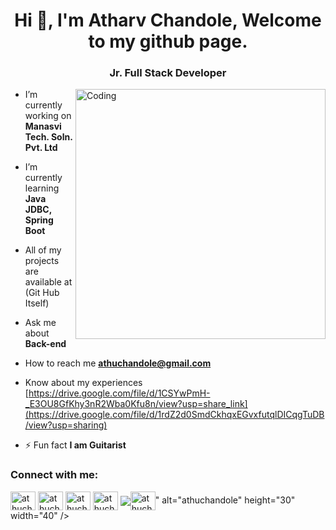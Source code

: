 <h1 align="center">Hi 👋, I'm Atharv Chandole, Welcome to my github page.</h1>
<h3 align="center">Jr. Full Stack Developer</h3>
<img align="right" alt="Coding" width="400" src="https://cdn-cjmik.nitrocdn.com/UjszoEMIGzQLBmRYICliaPmdTnvQlovN/assets/images/optimized/rev-63e9e7b/wp-content/uploads/2019/10/data-science-giphy.gif">

-  I’m currently working on **Manasvi Tech. Soln. Pvt. Ltd**

-  I’m currently learning **Java JDBC, Spring Boot**

-  All of my projects are available at (Git Hub Itself)

-  Ask me about **Back-end**

-  How to reach me **athuchandole@gmail.com**

-  Know about my experiences [https://drive.google.com/file/d/1CSYwPmH-_E3OU8GfKhy3nR2Wba0Kfu8n/view?usp=share_link](https://drive.google.com/file/d/1rdZ2d0SmdCkhqxEGvxfutqlDICqgTuDB/view?usp=sharing)

- ⚡ Fun fact **I am Guitarist**

<h3 align="left">Connect with me:</h3>
<p align="left">
<a href="https://www.linkedin.com/in/athuchandole/" target="blank"><img align="center" src="https://upload.wikimedia.org/wikipedia/commons/thumb/f/f8/LinkedIn_icon_circle.svg/800px-LinkedIn_icon_circle.svg.png" alt="athuchandole" height="30" width="40" /></a>
  <a href="https://www.instagram.com/athuchandole/" target="blank"><img align="center" src="https://upload.wikimedia.org/wikipedia/commons/thumb/e/e7/Instagram_logo_2016.svg/2048px-Instagram_logo_2016.svg.png" alt="athuchandole" height="30" width="40" /></a>
  <a href="https://twitter.com/athuchandole" target="blank"><img align="center" src="https://upload.wikimedia.org/wikipedia/commons/thumb/6/6f/Logo_of_Twitter.svg/512px-Logo_of_Twitter.svg.png?20220821125553" alt="athuchandole" height="30" width="40" /></a>
  <a href="https://www.facebook.com/athuchandole" target="blank"><img align="center" src="https://upload.wikimedia.org/wikipedia/commons/thumb/0/05/Facebook_Logo_%282019%29.png/1024px-Facebook_Logo_%282019%29.png" alt="athuchandole" height="30" width="40" /></a>
  <a href="[https://www.instagram.com/athuchandole/](https://www.youtube.com/channel/UCIwYYdAwDK6Nhnhiy1pYxlA)" target="blank"><img align="center" src="<a href="https://www.instagram.com/athuchandole/" target="blank"><img align="center" src="https://upload.wikimedia.org/wikipedia/commons/thumb/e/e7/Instagram_logo_2016.svg/2048px-Instagram_logo_2016.svg.png" alt="athuchandole" height="30" width="40" /></a>" alt="athuchandole" height="30" width="40" /></a>
</p>
